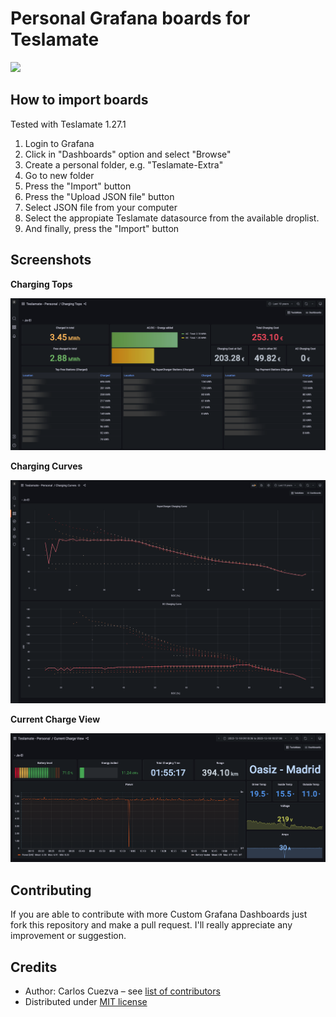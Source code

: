 # Personal Grafana boards for Teslamate

[![](https://img.shields.io/badge/Donate-PayPal-ff69b4.svg)](https://www.paypal.com/donate?hosted_button_id=QF2MBMQZP4V2J)

## How to import boards

Tested with Teslamate 1.27.1

1. Login to Grafana
2. Click in "Dashboards" option and select "Browse"
3. Create a personal folder, e.g. "Teslamate-Extra"
4. Go to new folder
5. Press the "Import" button
6. Press the "Upload JSON file" button
7. Select JSON file from your computer
8. Select the appropiate Teslamate datasource from the available droplist.
9. And finally, press the "Import" button

## Screenshots

**Charging Tops**

![Charging Tops](./screenshots/charging_tops.png)

**Charging Curves**

![Charging Curves](./screenshots/charging_curves.png)

**Current Charge View**

![Charging Curves](./screenshots/current_charge_view.png)

## Contributing

If you are able to contribute with more Custom Grafana Dashboards just fork this repository and make a pull request. I'll really appreciate any improvement or suggestion.

## Credits

- Author: Carlos Cuezva – see [list of contributors](https://github.com/CarlosCuezva/dashboards-Grafana-Teslamate/graphs/contributors)
- Distributed under [MIT license](./LICENSE)
